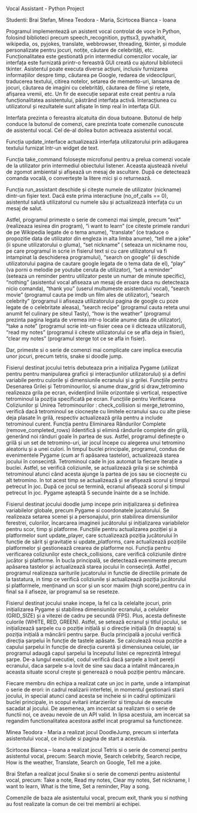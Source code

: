 Vocal Assistant - Python Project

Studenti: Brai Stefan, Minea Teodora - Maria, Scirtocea Bianca - Ioana

Programul implementează un asistent vocal controlat de voce în Python, folosind biblioteci precum speech_recognition, pyttsx3, pywhatkit, wikipedia, os, pyjokes, translate, webbrowser, threading, tkinter, și module personalizate pentru jocuri, notițe, căutare de celebrități, etc. Funcționalitatea este gestionată prin intermediul comenzilor vocale, iar interfața este furnizată printr-o fereastră GUI creată cu ajutorul bibliotecii tkinter. Asistentul poate executa diverse acțiuni, inclusiv furnizarea informațiilor despre timp, căutarea pe Google, redarea de videoclipuri, traducerea textului, citirea notelor, setarea de memento-uri, lansarea de jocuri, căutarea de imagini cu celebrități, căutarea de filme și rețete, afișarea vremii, etc. Un fir de execuție separat este creat pentru a rula funcționalitatea asistentului, păstrând interfața activă. Interacțiunea cu utilizatorul și rezultatele sunt afișate în timp real în interfața GUI.

Interfata prezinta o fereastra alcatuita din doua butoane. Butonul de help conduce la butonul de comenzi, care prezinta toate comenzile cunoscute de asistentul vocal. Cel de-al doilea buton activeaza asistentul vocal.

Funcția update_interface actualizează interfața utilizatorului prin adăugarea textului furnizat într-un widget de text.

Funcția take_command folosește microfonul pentru a prelua comenzi vocale de la utilizator prin intermediul obiectului listener. Aceasta ajustează nivelul de zgomot ambiental și afișează un mesaj de ascultare. După ce detectează comanda vocală, o convertește la litere mici și o returnează.

Funcția run_assistant  deschide și citește numele de utilizator (nickname) dintr-un fișier text. Dacă este prima interacțiune (no_of_calls == 0), asistentul salută utilizatorul cu numele său și actualizează interfața cu un mesaj de salut.

Astfel, programul primeste o serie de comenzi mai simple, precum “exit” (realizeaza iesirea din program), “i want to learn” (ce citeste primele randuri de pe Wikipedia legate de o tema anume), “translate” (ce traduce o propozitie data de utilizator din engleza in alta limba anume), “tell me a joke” (ii spune utilizatorului o gluma), “set nickname” ( seteaza un nickname nou, pe care programul in scrie in fisierul text si cu care utilizatorul va fi intampinat la deschiderea programului), “search  on google” (ii deschide utilizatorului pagina de cautare google legata de o tema data de el), “play” (va porni o melodie pe youtube ceruta de utilizator), “set a reminder” (seteaza un reminder pentru utilizator peste un numar de minute specific), “nothing” (asistentul vocal afiseaza un mesaj de eroare daca nu detecteaza nicio comanda), “thank you” (userul multumeste asistentului vocal), “search movie”  (programul cauta pe imdb un film ales de utilizator), “search celebrity” (programul ii afiseaza utilizatorului pagina de google cu poze legate de o celebritate aleasa), ”search recipe” (programul cauta reteta unui anumit fel culinary pe siteul Tasty), “how  is the weather” (programul prezinta pagina legata de vremea intr-o locatie anume data de utilizator),  “take a note” (programul scrie intr-un fisier ceea ce ii dicteaza utilizatorul), “read my notes” (programul ii citeste utilizatorului ce se afla deja in fisier), “clear my notes” (programul sterge tot ce se afla in fisier).

Dar, primeste si o serie de comenzi mai complicate care implica executia unor jocuri, precum tetris, snake si doodle jump. 

Fisierul destinat jocului tetris debuteaza prin a inițializa Pygame (utilizat pentru pentru manipularea graficii și interacțiunilor utilizatorului) și a defini variabile pentru culorile și dimensiunile ecranului și a grilei. Funcțiile pentru Desenarea Grilei și Tetrominourilor, si anume draw_grid si draw_tetromino realizeaza grila pe ecran, evidențiind liniile orizontale și vertical, respective tetrominoul la poziția specificată pe ecran. Funcțiile pentru Verificarea Coliziunilor și Unirea Tetrominourilor : check_collision si merge_tetromino, verifică dacă tetrominoul se ciocnește cu limitele ecranului sau cu alte piese deja plasate în grilă, respectiv actualizează grila pentru a include tetrominoul curent. Funcția pentru Eliminarea Rândurilor Complete (remove_completed_rows) iIdentifică și elimină rândurile complete din grilă, generând noi rânduri goale în partea de sus. Astfel, programul  definește o grilă și un set de tetromino-uri, iar jocul începe cu alegerea unui tetromino aleatoriu și a unei culori. În timpul buclei principale, programul, condus de evenimentele Pygame (cum ar fi apăsarea tastelor), actualizează starea jocului în consecință. Tetrominoul cade în jos automat la fiecare iterație a buclei. Astfel, se verifică coliziunile, se actualizează grila și se schimbă tetrominoul atunci când acesta ajunge la partea de jos sau se ciocnește cu alt tetromino. In tot acest timp se actualizează și se afișează scorul și timpul petrecut în joc. După ce jocul se termină, ecranul afișează scorul și timpul petrecut în joc. Pygame așteaptă 5 secunde înainte de a se închide.

Fisierul destinat jocului doodle jump incepe prin inițializarea și definirea variabilelor globale, precum Pygame si coordonatele jucatorului. Se realizeaza setarea scenei și a personajului, prin stabilirea dimensiunilor ferestrei, culorilor, încarcarea imagineii jucătorului și inițializarea variabilelor pentru scor, timp și platforme. Funcțiile pentru  actualizarea poziției și a platformelor sunt  update_player, care sctualizează poziția jucătorului în funcție de sărit și gravitație si update_platforms, care  actualizează pozițiile platformelor și gestionează crearea de platforme noi. Funcția pentru verificarea coliziunilor este check_collisions, care verifică coliziunile dintre jucător și platforme. În bucla principală, se detectează evenimente precum apăsarea tastelor și actualizează starea jocului în consecință. Astfel , programul realizeaza sariturile jucatorului in functie de directiile primate de la tastatura, in timp ce verifică coliziunile și actualizează poziția jucătorului și platformele, menținand un scor și un scor maxim (high score),pentru ca in final sa il afiseze, iar programul sa se reseteze. 

Fisierul destinat jocului snake incepe, la fel ca la celelalte jocuri, prin inițializarea Pygame și stabilirea dimensiunilor ecranului, a celulelor (GRID_SIZE) și a vitezei de cadru pe secundă (FPS). Plus, acesta defineste culorile (WHITE, RED, GREEN). Astfel, se setează ecranul și titlul jocului, se inițializează șarpele cu o poziție inițială și o direcție inițială (în dreapta) si poziția inițială a mâncării pentru șarpe. Bucla principală a jocului verifică direcția șarpelui în funcție de tastele apăsate. Se calculează noua poziție a capului șarpelui în funcție de direcția curentă și dimensiunea celulei, iar programul adaugă capul șarpelui la începutul listei ce reprezintă întregul șarpe. De-a lungul executiei, codul verifică dacă șarpele a lovit pereții ecranului,  daca sarpele s-a lovit de sine sau daca a intalnit mâncarea,in aceasta situate scorul crește și generează o nouă poziție pentru mâncare.

Fiecare membru din echipa a realizat cate un joc in parte, unde a intampinat o serie de erori: in cadrul realizarii interfetei, in momentul gestionarii starii jocului, in special atunci cand acesta se incheie si in cadrul optimizarii buclei principale, in scopul evitarii intarzierilor si timpului de executie sacadat al jocului. De asemenea, am incercat sa realizam si o serie de functii noi, ce aveau nevoie de un API valid. In lipsa acestuia, am incercat sa regandim functionalitatea acestora astfel incat programul sa functioneze.

Minea Teodora - Maria a realizat jocul DoodleJump, precum si interfata asistentului vocal, ce include si pagina de start a acestuia.

Scirtocea Bianca – Ioana a realizat jocul Tetris si o serie de comenzi pentru asistentul vocal, precum: Search movie, Search celebrity, Search recipe, How is the weather, Translate,  Search on Google, Tell me a joke.

Brai Stefan a realizat jocul Snake si o serie de comenzi pentru asistentul vocal, precum: Take a note, Read my notes, Clear my notes,  Set nickname, I want to learn, What is the time, Set a reminder, Play a song.

Comenzile de baza ale asistentului vocal, precum exit, thank you si nothing au fost realizate la comun de cei trei membrii ai echipei.




